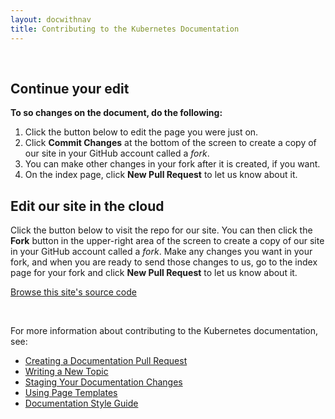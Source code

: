 ```yaml
---
layout: docwithnav
title: Contributing to the Kubernetes Documentation
---
```


<!-- BEGIN: Gotta keep this section JS/HTML because it swaps out content dynamically -->
<p>&nbsp;</p>
<script language="JavaScript">
var forwarding=window.location.hash.replace("#","");
$( document ).ready(function() {
    if(forwarding) {
        $("#generalInstructions").hide();
        $("#continueEdit").show();
        $("#continueEditButton").text("Edit " + forwarding);
        $("#continueEditButton").attr("href", "https://github.com/kubernetes/kubernetes.github.io/edit/master/" + forwarding)
        $("#viewOnGithubButton").text("View " + forwarding + " on GitHub");
        $("#viewOnGithubButton").attr("href", "https://git.k8s.io/kubernetes.github.io/" + forwarding)
    } else {
        $("#generalInstructions").show();
        $("#continueEdit").hide();
    }
});
</script>
<div id="continueEdit">

<h2>Continue your edit</h2>

<p><b>To so changes on the document, do the following:</b></P>

<ol><li>Click the button below to edit the page you were just on. </li>
<li>Click <b>Commit Changes</b> at the bottom of the screen to create a copy of our site in your GitHub account called a <i>fork</i>.</li>
<li>You can make other changes in your fork after it is created, if you want.</li>
<li>On the index page, click <b>New Pull Request</b> to let us know about it.</li>

<p><a id="continueEditButton" class="button"></a></p>
<p><a id="viewOnGithubButton" class="button"></a></p>

</div>
<div id="generalInstructions">

<h2>Edit our site in the cloud</h2>

<p>Click the button below to visit the repo for our site. You can then click the <b>Fork</b> button in the upper-right area of the screen to create a copy of our site in your GitHub account called a <i>fork</i>. Make any changes you want in your fork, and when you are ready to send those changes to us, go to the index page for your fork and click <b>New Pull Request</b> to let us know about it.</p>

<p><a class="button" href="https://github.com/kubernetes/kubernetes.github.io/">Browse this site's source code</a></p>

</div>
<!-- END: Dynamic section -->

<br/>

For more information about contributing to the Kubernetes documentation, see:

* [Creating a Documentation Pull Request](http://kubernetes.io/docs/home/contribute/create-pull-request/)
* [Writing a New Topic](http://kubernetes.io/docs/home/contribute/write-new-topic/)
* [Staging Your Documentation Changes](http://kubernetes.io/docs/home/contribute/stage-documentation-changes/)
* [Using Page Templates](http://kubernetes.io/docs/home/contribute/page-templates/)
* [Documentation Style Guide](http://kubernetes.io/docs/home/contribute/style-guide/)
